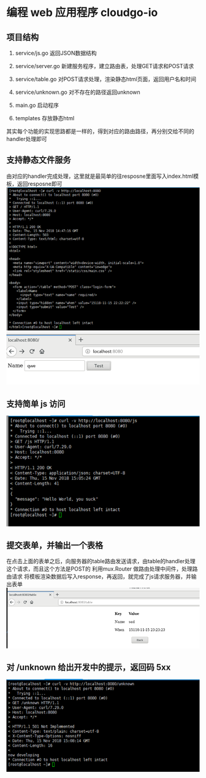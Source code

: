
# 编程 web 应用程序 cloudgo-io

## 项目结构
1. service/js.go 
  返回JSON数据结构
  
2. service/server.go
  新建服务程序，建立路由表，处理GET请求和POST请求
3. service/table.go
  对POST请求处理，渲染静态html页面，返回用户名和时间
4. service/unknown.go
  对不存在的路径返回unknown
5. main.go
  启动程序
6. templates
  存放静态html
  
  其实每个功能的实现思路都是一样的，得到对应的路由路径，再分别交给不同的handler处理即可

## 支持静态文件服务
由对应的handler完成处理，这里就是最简单的往resposne里面写入index.html模板，返回resposne即可
![](./assets/image/getIndex.PNG)
![](./assets/image/mainpage.PNG)
## 支持简单 js 访问
![](./assets/image/getjs.PNG)
## 提交表单，并输出一个表格
在点击上面的表单之后，向服务器的table路由发送请求，由table的handler处理这个请求，而且这个方法是POST的
利用mux.Router 做路由处理中间件，处理路由请求
将模板渲染数据后写入response，再返回，就完成了js请求服务器，并输出表单
![](./assets/image/gettable.PNG)

##  对 /unknown 给出开发中的提示，返回码 5xx
![](./assets/image/getUnknown.PNG)

